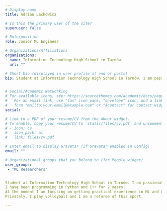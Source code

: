 ```yaml
---
# Display name
title: Adrian Lachowicz

# Is this the primary user of the site?
superuser: false

# Role/position
role: Junior ML Engineer

# Organizations/Affiliations
organizations:
- name: Information Technology High School in Tarnów
  url: ""

# Short bio (displayed in user profile at end of posts)
bio: Student at Information Technology High School in Tarnów. I am passionate about Artificial Intelligence especially Computer Vision.


# Social/Academic Networking
# For available icons, see: https://sourcethemes.com/academic/docs/page-builder/#icons
#   For an email link, use "fas" icon pack, "envelope" icon, and a link in the
#   form "mailto:your-email@example.com" or "#contact" for contact widget.
social:

# Link to a PDF of your resume/CV from the About widget.
# To enable, copy your resume/CV to `static/files/cv.pdf` and uncomment the lines below.
# - icon: cv
#   icon_pack: ai
#   link: files/cv.pdf

# Enter email to display Gravatar (if Gravatar enabled in Config)
email: ""

# Organizational groups that you belong to (for People widget)
user_groups:
 - "ML Researchers"


Student at Information Technology High School in Tarnów. I am passionate about Artificial Intelligence especially Computer Vision.
I have been programming in Python and C++ for 2 years.
At the moment I am focusing on getting practical experience in ML and CV
Privately, I play volleyball and I am a referee of this sport.

---
```


